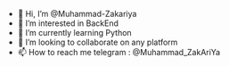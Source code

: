 - 👋 Hi, I’m @Muhammad-Zakariya
- 👀 I’m interested in BackEnd
- 🌱 I’m currently learning Python
- 💞️ I’m looking to collaborate on any platform
- 📫 How to reach me telegram : @Muhammad_ZakAriYa
